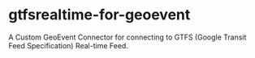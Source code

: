 # gtfsrealtime-for-geoevent
A Custom GeoEvent Connector for connecting to GTFS (Google Transit Feed Specification) Real-time Feed.
